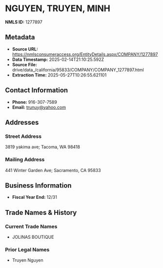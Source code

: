 # NGUYEN, TRUYEN, MINH

**NMLS ID:** 1277897

## Metadata
- **Source URL:** https://nmlsconsumeraccess.org/EntityDetails.aspx/COMPANY/1277897
- **Data Timestamp:** 2025-02-14T21:10:25.592Z
- **Source File:** drive/data_/california/95833/COMPANY/COMPANY_1277897.html
- **Extraction Time:** 2025-05-27T10:26:55.621101

## Contact Information
- **Phone:** 916-307-7589
- **Email:** trunuy@yahoo.com

## Addresses
### Street Address
3819 yakima ave; Tacoma, WA 98418

### Mailing Address
441 Winter Garden Ave; Sacramento, CA 95833

## Business Information
- **Fiscal Year End:** 12/31

## Trade Names & History
### Current Trade Names
- JOLINAS BOUTIQUE

### Prior Legal Names
- Truyen Nguyen
